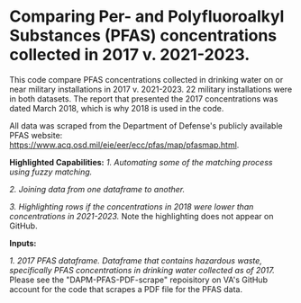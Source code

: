 <h1> Comparing Per- and Polyfluoroalkyl Substances (PFAS) concentrations collected in 2017 v. 2021-2023. </h1>

This code compare PFAS concentrations collected in drinking water on or near military installations in 2017 v. 2021-2023. 22 military installations were in both datasets. The report that presented the 2017 concentrations was dated March 2018, which is why 2018 is used in the code. 

All data was scraped from the Department of Defense's publicly available PFAS website: https://www.acq.osd.mil/eie/eer/ecc/pfas/map/pfasmap.html. 

<b>Highlighted Capabilities:</b>
<i>1. Automating some of the matching process using fuzzy matching.</i>

<i>2. Joining data from one dataframe to another. </i>

<i>3. Highlighting rows if the concentrations in 2018 were lower than concentrations in 2021-2023.</i> Note the highlighting does not appear on GitHub. 

<b>Inputs:</b>

<i>1. 2017 PFAS dataframe. Dataframe that contains hazardous waste, specifically PFAS concentrations in drinking water collected as of 2017.</i> Please see the "DAPM-PFAS-PDF-scrape" repoisitory on VA's GitHub account for the code that scrapes a PDF file for the PFAS data.
